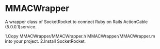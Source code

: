 # MMACWrapper
A wrapper class of SocketRocket to connect Ruby on Rails ActionCable (5.0.0.1)service.

1.Copy MMACWrapper/MMACWrapper.h MMACWrapper/MMACWrapper.m into your project.
2.Install SocketRocket.

